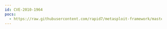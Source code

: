```yaml
---
id: CVE-2010-1964
pocs:
  - https://raw.githubusercontent.com/rapid7/metasploit-framework/master/modules/exploits/windows/http/hp_nnm_ovwebsnmpsrv_main.rb
---
```

